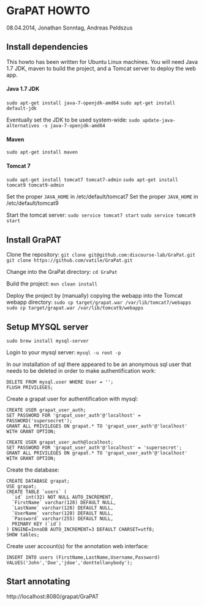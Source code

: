 GraPAT HOWTO
============
08.04.2014, Jonathan Sonntag, Andreas Peldszus



Install dependencies
--------------------

This howto has been written for Ubuntu Linux machines. You will need Java 1.7 JDK, maven to build the project, and a Tomcat server to deploy the web app.

#### Java 1.7 JDK
`sudo apt-get install java-7-openjdk-amd64`
`sudo apt-get install default-jdk`


Eventually set the JDK to be used system-wide:
`sudo update-java-alternatives -s java-7-openjdk-amd64`

#### Maven
`sudo apt-get install maven`

#### Tomcat 7
`sudo apt-get install tomcat7 tomcat7-admin`
`sudo apt-get install tomcat9 tomcat9-admin`

Set the proper `JAVA_HOME` in /etc/default/tomcat7
Set the proper `JAVA_HOME` in /etc/default/tomcat9

Start the tomcat server:
`sudo service tomcat7 start`
`sudo service tomcat9 start`



Install GraPAT
--------------

Clone the repository:
`git clone git@github.com:discourse-lab/GraPat.git`
`git clone https://github.com/vatile/GraPat.git`

Change into the GraPat directory:
`cd GraPat`

Build the project:
`mvn clean install`

Deploy the project by (manually) copying the webapp into the Tomcat webapp directory:
`sudo cp target/grapat.war /var/lib/tomcat7/webapps`
`sudo cp target/grapat.war /var/lib/tomcat9/webapps`



Setup MYSQL server
------------------

`sudo brew install mysql-server`

Login to your mysql server:
`mysql -u root -p`

In our installation of sql there appeared to be an anonymous sql user that needs to be deleted in order to make authentification work:
```
DELETE FROM mysql.user WHERE User = '';
FLUSH PRIVILEGES;
```

Create a grapat user for authentification with mysql:
```
CREATE USER grapat_user_auth;
SET PASSWORD FOR 'grapat_user_auth'@'localhost' = PASSWORD('supersecret');
GRANT ALL PRIVILEGES ON grapat.* TO 'grapat_user_auth'@'localhost' WITH GRANT OPTION;
```
```
CREATE USER grapat_user_auth@localhost;
SET PASSWORD FOR 'grapat_user_auth'@'localhost' = 'supersecret';
GRANT ALL PRIVILEGES ON grapat.* TO 'grapat_user_auth'@'localhost' WITH GRANT OPTION;
```

Create the database:
```
CREATE DATABASE grapat;
USE grapat;
CREATE TABLE `users` (
  `id` int(32) NOT NULL AUTO_INCREMENT,
  `FirstName` varchar(128) DEFAULT NULL,
  `LastName` varchar(128) DEFAULT NULL,
  `UserName` varchar(128) DEFAULT NULL,
  `Password` varchar(255) DEFAULT NULL,
  PRIMARY KEY (`id`)
) ENGINE=InnoDB AUTO_INCREMENT=3 DEFAULT CHARSET=utf8;
SHOW tables;
```

Create user account(s) for the annotation web interface:
```
INSERT INTO users (FirstName,LastName,Username,Password) VALUES('John','Doe','jdoe','donttellanybody');
```


Start annotating
----------------

http://localhost:8080/grapat/GraPAT
